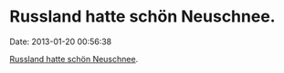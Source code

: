 Russland hatte schön Neuschnee.
===============================

Date: 2013-01-20 00:56:38

[Russland hatte schön
Neuschnee](http://rt.com/news/winter-snow-russia-weather-275/).
